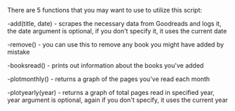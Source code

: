 There are 5 functions that you may want to use to utilize this script:

-add(title, date) - scrapes the necessary data from Goodreads and logs it, the date argument is optional, if you don't specify it,  it uses the current date

-remove() - you can use this to remove any book you might have added by mistake

-booksread() - prints out information about the books you've added

-plotmonthly() - returns a graph of the pages you've read each month

-plotyearly(year) -  returns a graph of total pages read in specified year, year argument is optional, again if you don't specify, it uses the current year
